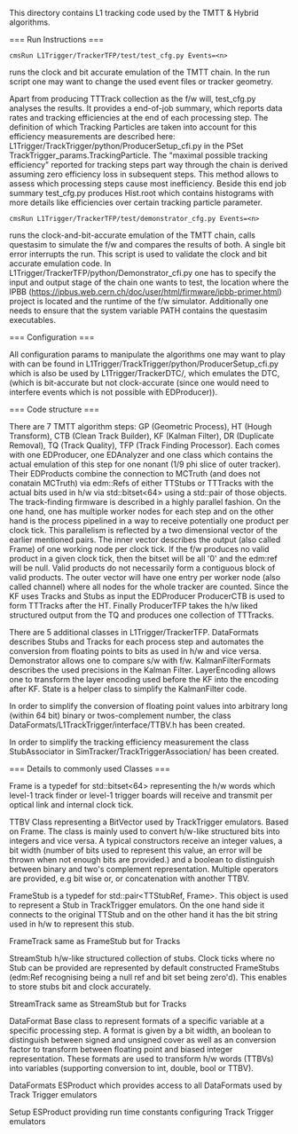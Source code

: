 This directory contains L1 tracking code used by the TMTT & Hybrid algorithms.

=== Run Instructions ===

    cmsRun L1Trigger/TrackerTFP/test/test_cfg.py Events=<n>

runs the clock and bit accurate emulation of the TMTT chain. In the run script one may want to change the used event files or tracker geometry.

Apart from producing TTTrack collection as the f/w will, test_cfg.py analyses the results. It provides a end-of-job summary, which reports data rates and tracking efficiencies at the end of each processing step. The definition of which Tracking Particles are taken into account for this efficiency measurements are described here: L1Trigger/TrackTrigger/python/ProducerSetup_cfi.py in the PSet TrackTrigger_params.TrackingParticle. The "maximal possible tracking efficiency" reported for tracking steps part way through the chain is derived assuming zero efficiency loss in subsequent steps. This method allows to assess which processing steps cause most inefficiency. Beside this end job summary test_cfg.py produces Hist.root which contains histograms with more details like efficiencies over certain tracking particle parameter.

    cmsRun L1Trigger/TrackerTFP/test/demonstrator_cfg.py Events=<n>

runs the clock-and-bit-accurate emulation of the TMTT chain, calls questasim to simulate the f/w and compares the results of both. A single bit error interrupts the run. This script is used to validate the clock and bit accurate emulation code. In L1Trigger/TrackerTFP/python/Demonstrator_cfi.py one has to specify the input and output stage of the chain one wants to test, the location where the IPBB (https://ipbus.web.cern.ch/doc/user/html/firmware/ipbb-primer.html) project is located and the runtime of the f/w simulator. Additionally one needs to ensure that the system variable PATH contains the questasim executables.

=== Configuration ===

All configuration params to manipulate the algorithms one may want to play with can be found in L1Trigger/TrackTrigger/python/ProducerSetup_cfi.py which is also be used by L1Trigger/TrackerDTC/, which emulates the DTC, (which is bit-accurate but not clock-accurate (since one would need to interfere events which is not possible with EDProducer)).

=== Code structure ===

There are 7 TMTT algorithm steps: GP (Geometric Process), HT (Hough Transform), CTB (Clean Track Builder), KF (Kalman Filter), DR (Duplicate Removal), TQ (Track Quality), TFP (Track Finding Processor). Each comes with one EDProducer, one EDAnalyzer and one class which contains the actual emulation of this step for one nonant (1/9 phi slice of outer tracker). Their EDProducts combine the connection to MCTruth (and does not conatain MCTruth) via edm::Refs of either TTStubs or TTTracks with the actual bits used in h/w via std::bitset<64> using a std::pair of those objects.
The track-finding firmware is described in a highly parallel fashion. On the one hand, one has multiple worker nodes for each step and on the other hand is the process pipelined in a way to receive potentially one product per clock tick. This parallelism is reflected by a two dimensional vector of the earlier mentioned pairs. The inner vector describes the output (also called Frame) of one working node per clock tick. If the f/w produces no valid product in a given clock tick, then the bitset will be all '0' and the edm:ref will be null. Valid products do not necessarily form a contiguous block of valid products. The outer vector will have one entry per worker node (also called channel) where all nodes for the whole tracker are counted. Since the KF uses Tracks and Stubs as input the EDProducer ProducerCTB is used to form TTTracks after the HT. Finally ProducerTFP takes the h/w liked structured output from the TQ and produces one collection of TTTracks.

There are 5 additional classes in L1Trigger/TrackerTFP. DataFormats describes Stubs and Tracks for each process step and automates the conversion from floating points to bits as used in h/w and vice versa. Demonstrator allows one to compare s/w with f/w. KalmanFilterFormats describes the used precisions in the Kalman Filter. LayerEncoding allows one to transform the layer encoding used before the KF into the encoding after KF. State is a helper class to simplify the KalmanFilter code.

In order to simplify the conversion of floating point values into arbitrary long (within 64 bit) binary or twos-complement number, the class DataFormats/L1TrackTrigger/interface/TTBV.h has been created.

In order to simplify the tracking efficiency measurement the class StubAssociator in SimTracker/TrackTriggerAssociation/ has been created.

=== Details to commonly used Classes ===

Frame           is a typedef for std::bitset<64> representing the h/w words which level-1 track finder or level-1 trigger boards will receive and transmit per optical link and internal clock tick.

TTBV            Class representing a BitVector used by TrackTrigger emulators. Based on Frame. The class is mainly used to convert h/w-like structured bits into integers and vice versa. A typical constructors receive an integer values, a bit width (number of bits used to represent this value, an error will be thrown when not enough bits are provided.) and a boolean to distinguish between binary and two's complement representation. Multiple operators are provided, e.g bit wise or, or concatenation with another TTBV.

FrameStub       is a typedef for std::pair<TTStubRef, Frame>. This object is used to represent a Stub in TrackTrigger emulators. On the one hand side it connects to the original TTStub and on the other hand it has the bit string used in h/w to represent this stub.

FrameTrack      same as FrameStub but for Tracks

StreamStub      h/w-like structured collection of stubs. Clock ticks where no Stub can be provided are represented by default constructed FrameStubs (edm:Ref recognising being a null ref and bit set being zero'd). This enables to store stubs bit and clock accurately.

StreamTrack     same as StreamStub but for Tracks

DataFormat      Base class to represent formats of a specific variable at a specific processing step. A format is given by a bit width, an boolean to distinguish between signed and unsigned cover as well as an conversion factor to transform between floating point and biased integer representation. These formats are used to transform h/w words (TTBVs) into variables (supporting conversion to int, double, bool or TTBV).

DataFormats     ESProduct which provides access to all DataFormats used by Track Trigger emulators

Setup           ESProduct providing run time constants configuring Track Trigger emulators
